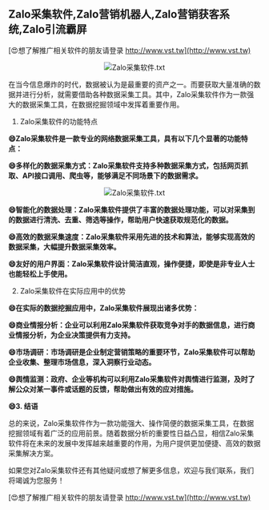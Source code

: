 ## **Zalo采集软件,Zalo营销机器人,Zalo营销获客系统,Zalo引流霸屏**

[😍想了解推广相关软件的朋友请登录 http://www.vst.tw](http://www.vst.tw)

 <center><img src="https://vst.tw/MP4/tuiguang/png/7.png" alt="Zalo采集软件.txt"></center>

在当今信息爆炸的时代，数据被认为是最重要的资产之一。而要获取大量准确的数据并进行分析，就需要借助各种数据采集工具。其中，Zalo采集软件作为一款强大的数据采集工具，在数据挖掘领域中发挥着重要作用。

1. Zalo采集软件的功能特点

**😄Zalo采集软件是一款专业的网络数据采集工具，具有以下几个显著的功能特点：**

**😄多样化的数据采集方式：Zalo采集软件支持多种数据采集方式，包括网页抓取、API接口调用、爬虫等，能够满足不同场景下的数据需求。**

 <center><img src="https://vst.tw/MP4/tuiguang/png/3.png" alt="Zalo采集软件.txt"></center>

**😄智能化的数据处理：Zalo采集软件提供了丰富的数据处理功能，可以对采集到的数据进行清洗、去重、筛选等操作，帮助用户快速获取规范化的数据。**

**😄高效的数据采集速度：Zalo采集软件采用先进的技术和算法，能够实现高效的数据采集，大幅提升数据采集效率。**

**😄友好的用户界面：Zalo采集软件设计简洁直观，操作便捷，即使是非专业人士也能轻松上手使用。**

2. Zalo采集软件在实际应用中的优势

**😄在实际的数据挖掘应用中，Zalo采集软件展现出诸多优势：**

**😄商业情报分析：企业可以利用Zalo采集软件获取竞争对手的数据信息，进行商业情报分析，为企业决策提供有力支持。**

**😄市场调研：市场调研是企业制定营销策略的重要环节，Zalo采集软件可以帮助企业收集、整理市场信息，深入洞察行业动态。**

**😄舆情监测：政府、企业等机构可以利用Zalo采集软件对舆情进行监测，及时了解公众对某一事件或话题的反馈，帮助做出有效的应对措施。**

**😄3. 结语**

总的来说，Zalo采集软件作为一款功能强大、操作简便的数据采集工具，在数据挖掘领域有着广泛的应用前景。随着数据分析的重要性日益凸显，相信Zalo采集软件将在未来的发展中发挥越来越重要的作用，为用户提供更加便捷、高效的数据采集解决方案。

如果您对Zalo采集软件还有其他疑问或想了解更多信息，欢迎与我们联系，我们将竭诚为您服务！

[😍想了解推广相关软件的朋友请登录 http://www.vst.tw](http://www.vst.tw)



